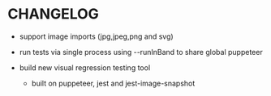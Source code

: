 # CHANGELOG

* support image imports (jpg,jpeg,png and svg)

* run tests via single process using --runInBand to share global puppeteer

* build new visual regression testing tool
  * built on puppeteer, jest and jest-image-snapshot
